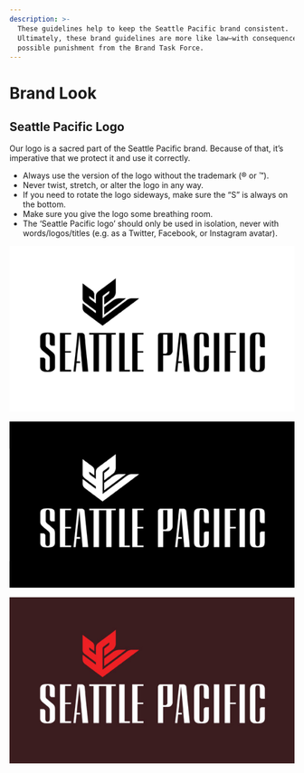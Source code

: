 ```yaml
---
description: >-
  These guidelines help to keep the Seattle Pacific brand consistent.
  Ultimately, these brand guidelines are more like law—with consequences and
  possible punishment from the Brand Task Force.
---
```


# Brand Look

## Seattle Pacific Logo

Our logo is a sacred part of the Seattle Pacific brand. Because of that, it’s imperative that we protect it and use it correctly.

* Always use the version of the logo without the trademark \(® or ™\).
* Never twist, stretch, or alter the logo in any way.
* If you need to rotate the logo sideways, make sure the “S” is always on the bottom.
* Make sure you give the logo some breathing room.
* The ‘Seattle Pacific logo’ should only be used in isolation, never with words/logos/titles \(e.g. as a Twitter, Facebook, or Instagram avatar\).

![](.gitbook/assets/spu_logo_bw_rgb_600x350.png)

![](.gitbook/assets/spu_logo_bw_rev_rgb_600x350.jpg)

![hot red \(only to be used with dark backgrounds\)](.gitbook/assets/spu_logo_hotred_rev_rgb_plumbackground.jpg)



